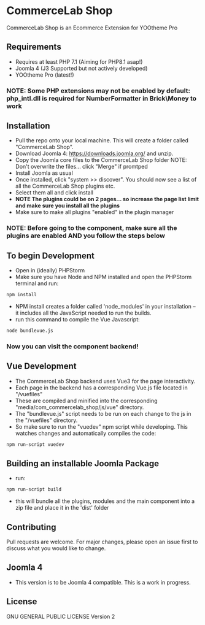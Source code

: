# CommerceLab Shop

CommerceLab Shop is an Ecommerce Extension for YOOtheme Pro

## Requirements

- Requires at least PHP 7.1 (Aiming for PHP8.1 asap!)
- Joomla 4 (J3 Supported but not actively developed)
- YOOtheme Pro (latest!)
### NOTE: Some PHP extensions may not be enabled by default: php_intl.dll is required for NumberFormatter in Brick\Money to work
## Installation

- Pull the repo onto your local machine. This will create a folder called "CommerceLab Shop".
- Download Joomla 4: https://downloads.joomla.org/ and unzip.
- Copy the Joomla core files to the CommerceLab Shop folder NOTE: Don't overwrite the files… click "Merge" if promtped
- Install Joomla as usual
- Once installed, click "system >> discover". You should now see a list of all the CommerceLab Shop plugins etc.
- Select them all and click install 
- **NOTE The plugins could be on 2 pages... so increase the page list limit and make sure you install all the plugins**
- Make sure to make all plugins "enabled" in the plugin manager


### NOTE: Before going to the component, make sure all the plugins are enabled AND you follow the steps below

## To begin Development

- Open in (ideally) PHPStorm
- Make sure you have Node and NPM installed and open the PHPStorm terminal and run:

```bash
npm install
```

- NPM install creates a folder called 'node_modules' in your installation – it includes all the JavaScript needed to run the builds.
- run this command to compile the Vue Javascript:

```bash
node bundlevue.js
```

### Now you can visit the component backend!

## Vue Development

- The CommerceLab Shop backend uses Vue3 for the page interactivity. 
- Each page in the backend has a corresponding Vue.js file located in "/vuefiles"
- These are compiled and minified into the corresponding "media/com_commercelab_shop/js/vue" directory.
- The "bundlevue.js" script needs to be run on each change to the js in the "/vuefiles" directory.
- So make sure to run the "vuedev" npm script while developing. This watches changes and automatically compiles the code:

```bash
npm run-script vuedev
```

## Building an installable Joomla Package

- run:
```bash
npm run-script build
```
- this will bundle all the plugins, modules and the main component into a zip file and place it in the 'dist' folder

## Contributing
Pull requests are welcome. For major changes, please open an issue first to discuss what you would like to change.

## Joomla 4

- This version is to be Joomla 4 compatible. This is a work in progress.

## License
GNU GENERAL PUBLIC LICENSE Version 2
